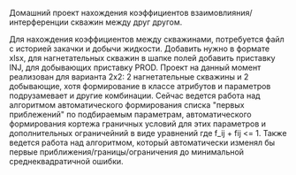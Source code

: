 Домашний проект нахождения коэффициентов взаимовлияния/интерференции скважин между друг другом.

Для нахождения коэффициентов между скважинами, потребуется файл с историей закачки и добычи жидкости.
Добавить нужно в формате xlsx, для нагнетательных скважин в шапке полей добавить приставку INJ, для добывающих приставку PROD.
Проект на данный момент реализован для варианта 2х2: 2 нагнетательные скважины и 2 добывающие, хотя формирование в классе атрибутов и параметров подрузамевает и другие комбинации.
Сейчас ведется работа над алгоритмом автоматического формирования списка "первых приблежений" по подбираемым параметрам, автоматического формирования кортежа граничных условий для этих параметров и дополнительных ограничейний в виде уравнений где f_ij + fij <= 1.
Также ведется работа над алгоритмом, который автоматически изменял бы первые приближения/границы/ограничения до минимальной среднеквадратичной ошибки.
